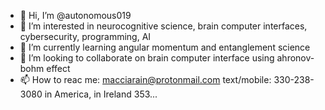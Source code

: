 - 👋 Hi, I’m @autonomous019
- 👀 I’m interested in neurocognitive science, brain computer interfaces, cybersecurity, programming, AI
- 🌱 I’m currently learning angular momentum and entanglement science
- 💞️ I’m looking to collaborate on brain computer interface using ahronov-bohm effect
- 📫 How to reac me: macciarain@protonmail.com text/mobile: 330-238-3080 in America, in Ireland 353...

<!---
autonomous019/autonomous019 is a ✨ special ✨ repository because its `README.md` (this file) appears on your GitHub profile.
You can click the Preview link to take a look at your changes.
--->
